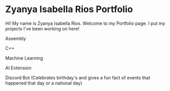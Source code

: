 # Zyanya Isabella Rios Portfolio

Hi! My name is Zyanya Isabella Rios. Welcome to my Portfolio page. I put my projects I've been working on here!


Assembly 

C++ 

Machine Learning 

AI Extension

Discord Bot (Celebrates birthday's and gives a fun fact of events that happened that day or a national day) 


